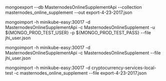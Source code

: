 mongoexport --db MasternodesOnlineSupplementApi --collection masternodes_online_supplement --out export-4-23-2017.json


mongoimport -h minikube-easy:30017 -d MasternodesOnlineSupplementApi -c MasternodesOnlineSupplement -u ${MONGO_PROD_TEST_USER} -p ${MONGO_PROD_TEST_PASS} --file jhi_user.json

mongoimport -h minikube-easy:30017 -d MasternodesOnlineSupplementApi -c MasternodesOnlineSupplement --file jhi_user.json

mongoimport -h minikube-easy:30017 -d cryptocurrency-services-local-test -c masternodes_online_supplement --file export-4-23-2017.json
